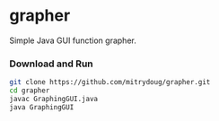 # grapher
Simple Java GUI function grapher.

### Download and Run
```bash
git clone https://github.com/mitrydoug/grapher.git
cd grapher
javac GraphingGUI.java
java GraphingGUI
```
